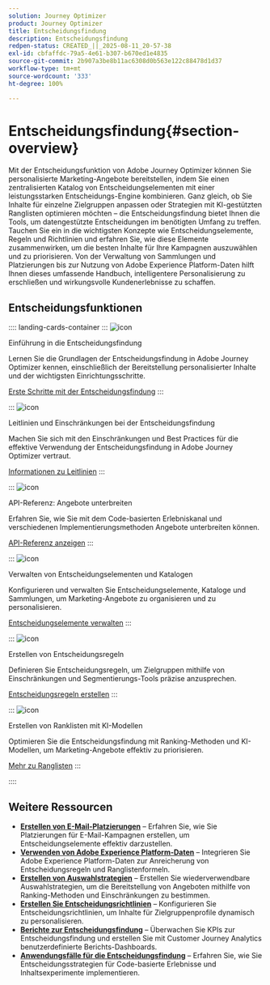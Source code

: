 ```yaml
---
solution: Journey Optimizer
product: Journey Optimizer
title: Entscheidungsfindung
description: Entscheidungsfindung
redpen-status: CREATED_||_2025-08-11_20-57-38
exl-id: cbfaffdc-79a5-4e61-b307-b670ed1e4835
source-git-commit: 2b907a3be8b11ac6308d0b563e122c88478d1d37
workflow-type: tm+mt
source-wordcount: '333'
ht-degree: 100%

---
```


# Entscheidungsfindung{#section-overview}

Mit der Entscheidungsfunktion von Adobe Journey Optimizer können Sie personalisierte Marketing-Angebote bereitstellen, indem Sie einen zentralisierten Katalog von Entscheidungselementen mit einer leistungsstarken Entscheidungs-Engine kombinieren. Ganz gleich, ob Sie Inhalte für einzelne Zielgruppen anpassen oder Strategien mit KI-gestützten Ranglisten optimieren möchten – die Entscheidungsfindung bietet Ihnen die Tools, um datengestützte Entscheidungen im benötigten Umfang zu treffen. Tauchen Sie ein in die wichtigsten Konzepte wie Entscheidungselemente, Regeln und Richtlinien und erfahren Sie, wie diese Elemente zusammenwirken, um die besten Inhalte für Ihre Kampagnen auszuwählen und zu priorisieren. Von der Verwaltung von Sammlungen und Platzierungen bis zur Nutzung von Adobe Experience Platform-Daten hilft Ihnen dieses umfassende Handbuch, intelligentere Personalisierung zu erschließen und wirkungsvolle Kundenerlebnisse zu schaffen.

## Entscheidungsfunktionen

:::: landing-cards-container
:::
![icon](https://cdn.experienceleague.adobe.com/icons/circle-play.svg?lang=de)

Einführung in die Entscheidungsfindung

Lernen Sie die Grundlagen der Entscheidungsfindung in Adobe Journey Optimizer kennen, einschließlich der Bereitstellung personalisierter Inhalte und der wichtigsten Einrichtungsschritte.

[Erste Schritte mit der Entscheidungsfindung](../using/experience-decisioning/gs-experience-decisioning.md)
:::

:::
![icon](https://cdn.experienceleague.adobe.com/icons/shield-halved.svg?lang=de)

Leitlinien und Einschränkungen bei der Entscheidungsfindung

Machen Sie sich mit den Einschränkungen und Best Practices für die effektive Verwendung der Entscheidungsfindung in Adobe Journey Optimizer vertraut.

[Informationen zu Leitlinien](../using/experience-decisioning/decisioning-guardrails.md)
:::

:::
![icon](https://cdn.experienceleague.adobe.com/icons/code-branch.svg?lang=de)

API-Referenz: Angebote unterbreiten

Erfahren Sie, wie Sie mit dem Code-basierten Erlebniskanal und verschiedenen Implementierungsmethoden Angebote unterbreiten können.

[API-Referenz anzeigen](experience-decisioning-api-reference-landing-page.md)
:::

:::
![icon](https://cdn.experienceleague.adobe.com/icons/list-check.svg)

Verwalten von Entscheidungselementen und Katalogen

Konfigurieren und verwalten Sie Entscheidungselemente, Kataloge und Sammlungen, um Marketing-Angebote zu organisieren und zu personalisieren.

[Entscheidungselemente verwalten](manage-decision-items-landing-page.md)
:::

:::
![icon](https://cdn.experienceleague.adobe.com/icons/bullseye.svg?lang=de)

Erstellen von Entscheidungsregeln

Definieren Sie Entscheidungsregeln, um Zielgruppen mithilfe von Einschränkungen und Segmentierungs-Tools präzise anzusprechen.

[Entscheidungsregeln erstellen](../using/experience-decisioning/rules.md)
:::

:::
![icon](https://cdn.experienceleague.adobe.com/icons/gear.svg)

Erstellen von Ranklisten mit KI-Modellen

Optimieren Sie die Entscheidungsfindung mit Ranking-Methoden und KI-Modellen, um Marketing-Angebote effektiv zu priorisieren.

[Mehr zu Ranglisten](experience-decisioning-rankings-landing-page.md)
:::

::::


## Weitere Ressourcen

- **[Erstellen von E-Mail-Platzierungen](../using/experience-decisioning/placements.md)** – Erfahren Sie, wie Sie Platzierungen für E-Mail-Kampagnen erstellen, um Entscheidungselemente effektiv darzustellen.
- **[Verwenden von Adobe Experience Platform-Daten](aep-data-landing-page.md)** – Integrieren Sie Adobe Experience Platform-Daten zur Anreicherung von Entscheidungsregeln und Ranglistenformeln.
- **[Erstellen von Auswahlstrategien](../using/experience-decisioning/selection-strategies.md)** – Erstellen Sie wiederverwendbare Auswahlstrategien, um die Bereitstellung von Angeboten mithilfe von Ranking-Methoden und Einschränkungen zu bestimmen.
- **[Erstellen Sie Entscheidungsrichtlinien](../using/experience-decisioning/create-decision.md)** – Konfigurieren Sie Entscheidungsrichtlinien, um Inhalte für Zielgruppenprofile dynamisch zu personalisieren.
- **[Berichte zur Entscheidungsfindung](../using/experience-decisioning/cja-reporting.md)** – Überwachen Sie KPIs zur Entscheidungsfindung und erstellen Sie mit Customer Journey Analytics benutzerdefinierte Berichts-Dashboards.
- **[Anwendungsfälle für die Entscheidungsfindung](../using/experience-decisioning/experience-decisioning-uc.md)** – Erfahren Sie, wie Sie Entscheidungsstrategien für Code-basierte Erlebnisse und Inhaltsexperimente implementieren.
